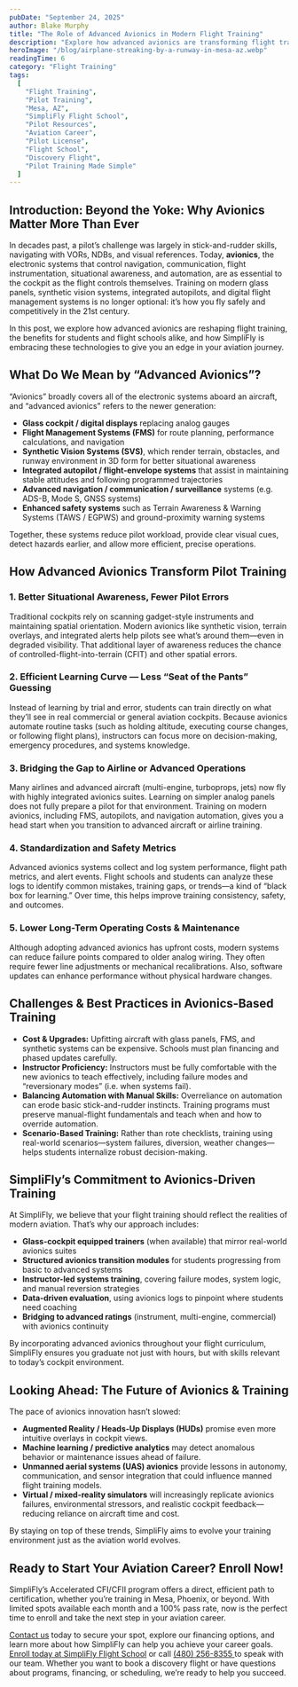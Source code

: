 ```yaml
---
pubDate: "September 24, 2025"
author: Blake Murphy
title: "The Role of Advanced Avionics in Modern Flight Training"
description: "Explore how advanced avionics are transforming flight training, enhancing safety, and preparing pilots for the future of aviation. Learn about the benefits and challenges of avionics-based training at SimpliFly Flight School in Mesa, AZ."
heroImage: "/blog/airplane-streaking-by-a-runway-in-mesa-az.webp"
readingTime: 6
category: "Flight Training"
tags:
  [
    "Flight Training",
    "Pilot Training",
    "Mesa, AZ",
    "SimpliFly Flight School",
    "Pilot Resources",
    "Aviation Career",
    "Pilot License",
    "Flight School",
    "Discovery Flight",
    "Pilot Training Made Simple"
  ]
---
```


## Introduction: Beyond the Yoke: Why Avionics Matter More Than Ever

In decades past, a pilot’s challenge was largely in stick-and-rudder skills, navigating with VORs, NDBs, and visual references. Today, **avionics**, the electronic systems that control navigation, communication, flight instrumentation, situational awareness, and automation, are as essential to the cockpit as the flight controls themselves. Training on modern glass panels, synthetic vision systems, integrated autopilots, and digital flight management systems is no longer optional: it’s how you fly safely and competitively in the 21st century.

In this post, we explore how advanced avionics are reshaping flight training, the benefits for students and flight schools alike, and how SimpliFly is embracing these technologies to give you an edge in your aviation journey.

## What Do We Mean by “Advanced Avionics”?

“Avionics” broadly covers all of the electronic systems aboard an aircraft, and “advanced avionics” refers to the newer generation:

- **Glass cockpit / digital displays** replacing analog gauges
- **Flight Management Systems (FMS)** for route planning, performance calculations, and navigation
- **Synthetic Vision Systems (SVS)**, which render terrain, obstacles, and runway environment in 3D form for better situational awareness
- **Integrated autopilot / flight-envelope systems** that assist in maintaining stable attitudes and following programmed trajectories
- **Advanced navigation / communication / surveillance** systems (e.g. ADS-B, Mode S, GNSS systems)
- **Enhanced safety systems** such as Terrain Awareness & Warning Systems (TAWS / EGPWS) and ground-proximity warning systems

Together, these systems reduce pilot workload, provide clear visual cues, detect hazards earlier, and allow more efficient, precise operations.

## How Advanced Avionics Transform Pilot Training

### 1. Better Situational Awareness, Fewer Pilot Errors

Traditional cockpits rely on scanning gadget-style instruments and maintaining spatial orientation. Modern avionics like synthetic vision, terrain overlays, and integrated alerts help pilots see what’s around them—even in degraded visibility. That additional layer of awareness reduces the chance of controlled-flight-into-terrain (CFIT) and other spatial errors.

### 2. Efficient Learning Curve — Less “Seat of the Pants” Guessing

Instead of learning by trial and error, students can train directly on what they’ll see in real commercial or general aviation cockpits. Because avionics automate routine tasks (such as holding altitude, executing course changes, or following flight plans), instructors can focus more on decision-making, emergency procedures, and systems knowledge.

### 3. Bridging the Gap to Airline or Advanced Operations

Many airlines and advanced aircraft (multi-engine, turboprops, jets) now fly with highly integrated avionics suites. Learning on simpler analog panels does not fully prepare a pilot for that environment. Training on modern avionics, including FMS, autopilots, and navigation automation, gives you a head start when you transition to advanced aircraft or airline training.

### 4. Standardization and Safety Metrics

Advanced avionics systems collect and log system performance, flight path metrics, and alert events. Flight schools and students can analyze these logs to identify common mistakes, training gaps, or trends—a kind of “black box for learning.” Over time, this helps improve training consistency, safety, and outcomes.

### 5. Lower Long-Term Operating Costs & Maintenance

Although adopting advanced avionics has upfront costs, modern systems can reduce failure points compared to older analog wiring. They often require fewer line adjustments or mechanical recalibrations. Also, software updates can enhance performance without physical hardware changes.

## Challenges & Best Practices in Avionics‑Based Training

- **Cost & Upgrades:** Upfitting aircraft with glass panels, FMS, and synthetic systems can be expensive. Schools must plan financing and phased updates carefully.
- **Instructor Proficiency:** Instructors must be fully comfortable with the new avionics to teach effectively, including failure modes and “reversionary modes” (i.e. when systems fail).
- **Balancing Automation with Manual Skills:** Overreliance on automation can erode basic stick-and-rudder instincts. Training programs must preserve manual-flight fundamentals and teach when and how to override automation.
- **Scenario-Based Training:** Rather than rote checklists, training using real-world scenarios—system failures, diversion, weather changes—helps students internalize robust decision-making.

## SimpliFly’s Commitment to Avionics‑Driven Training

At SimpliFly, we believe that your flight training should reflect the realities of modern aviation. That’s why our approach includes:

- **Glass-cockpit equipped trainers** (when available) that mirror real-world avionics suites
- **Structured avionics transition modules** for students progressing from basic to advanced systems
- **Instructor-led systems training**, covering failure modes, system logic, and manual reversion strategies
- **Data‑driven evaluation**, using avionics logs to pinpoint where students need coaching
- **Bridging to advanced ratings** (instrument, multi-engine, commercial) with avionics continuity

By incorporating advanced avionics throughout your flight curriculum, SimpliFly ensures you graduate not just with hours, but with skills relevant to today’s cockpit environment.

## Looking Ahead: The Future of Avionics & Training

The pace of avionics innovation hasn’t slowed:

- **Augmented Reality / Heads-Up Displays (HUDs)** promise even more intuitive overlays in cockpit views.
- **Machine learning / predictive analytics** may detect anomalous behavior or maintenance issues ahead of failure.
- **Unmanned aerial systems (UAS) avionics** provide lessons in autonomy, communication, and sensor integration that could influence manned flight training models.
- **Virtual / mixed-reality simulators** will increasingly replicate avionics failures, environmental stressors, and realistic cockpit feedback—reducing reliance on aircraft time and cost.

By staying on top of these trends, SimpliFly aims to evolve your training environment just as the aviation world evolves.

## Ready to Start Your Aviation Career? Enroll Now!

SimpliFly’s Accelerated CFI/CFII program offers a direct, efficient path to certification, whether you’re training in Mesa, Phoenix, or beyond. With limited spots available each month and a 100% pass rate, now is the perfect time to enroll and take the next step in your aviation career.

[Contact us](/contact) today to secure your spot, explore our financing options, and learn more about how SimpliFly can help you achieve your career goals.
[Enroll today at SimpliFly Flight School](/enroll-at-simplifly) or call [ (480) 256-8355 ](tel:+14802568355) to speak with our team. Whether you want to book a discovery flight or have questions about programs, financing, or scheduling, we’re ready to help you succeed.


